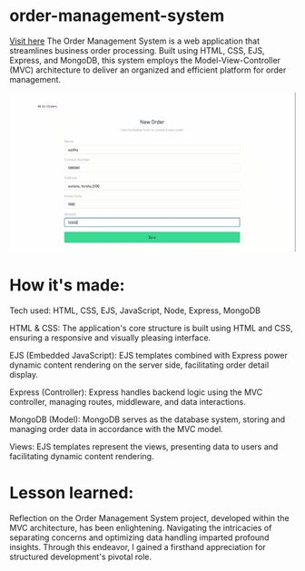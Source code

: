 # order-management-system
 <a href="https://pokedexbysadika.netlify.app/">Visit here</a>
The Order Management System is a  web application that streamlines business order processing. Built using HTML, CSS, EJS, Express, and MongoDB, this system employs the Model-View-Controller (MVC) architecture to deliver an organized and efficient platform for order management.

<img src="./demo.gif">

# How it's made:
Tech used: HTML, CSS, EJS, JavaScript, Node, Express, MongoDB

HTML & CSS: The application's core structure is built using HTML and CSS, ensuring a responsive and visually pleasing interface.

EJS (Embedded JavaScript): EJS templates combined with Express power dynamic content rendering on the server side, facilitating order detail display.

Express (Controller): Express handles backend logic using the MVC controller, managing routes, middleware, and data interactions.

MongoDB (Model): MongoDB serves as the database system, storing and managing order data in accordance with the MVC model.

Views: EJS templates represent the views, presenting data to users and facilitating dynamic content rendering.

# Lesson learned:
Reflection on the Order Management System project, developed within the MVC architecture, has been enlightening. Navigating the intricacies of separating concerns and optimizing data handling imparted profound insights. Through this endeavor, I gained a firsthand appreciation for structured development's pivotal role. 
